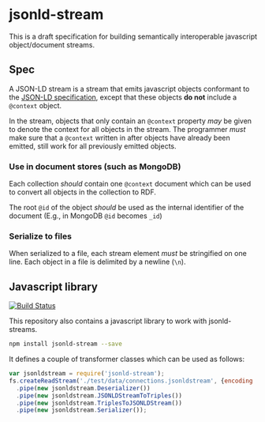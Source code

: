 # jsonld-stream

This is a draft specification for building semantically interoperable javascript object/document streams.

## Spec

A JSON-LD stream is a stream that emits javascript objects conformant to the [JSON-LD specification](http://www.w3.org/TR/json-ld/), except that these objects __do not__ include a `@context` object.

In the stream, objects that only contain an `@context` property _may_ be given to denote the context for all objects in the stream.  The programmer _must_ make sure that a `@context` written in after objects have already been emitted, still work for all previously emitted objects.

### Use in document stores (such as MongoDB) ###

Each collection _should_ contain one `@context` document which can be used to convert all objects in the collection to RDF.

The root `@id` of the object _should_ be used as the internal identifier of the document (E.g., in MongoDB `@id` becomes `_id`)

### Serialize to files ###

When serialized to a file, each stream element _must_ be stringified on one line. Each object in a file is delimited by a newline (`\n`).

## Javascript library

[![Build Status](https://travis-ci.org/pietercolpaert/jsonld-stream.svg?branch=js-lib)](https://travis-ci.org/pietercolpaert/jsonld-stream)

This repository also contains a javascript library to work with jsonld-streams.

```bash
npm install jsonld-stream --save
```

It defines a couple of transformer classes which can be used as follows:

```javascript
var jsonldstream = require('jsonld-stream');
fs.createReadStream('./test/data/connections.jsonldstream', {encoding : 'utf8'})
  .pipe(new jsonldstream.Deserializer())
  .pipe(new jsonldstream.JSONLDStreamToTriples())
  .pipe(new jsonldstream.TriplesToJSONLDStream())
  .pipe(new jsonldstream.Serializer());
```

